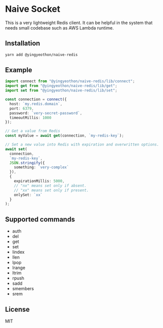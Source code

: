 # Naive Socket

This is a very lightweight Redis client. It can be helpful in the system that needs small codebase such as AWS Lambda runtime.

## Installation

```bash
yarn add @yingyeothon/naive-redis
```

## Example

```typescript
import connect from "@yingyeothon/naive-redis/lib/connect";
import get from "@yingyeothon/naive-redis/lib/get";
import set from "@yingyeothon/naive-redis/lib/set";

const connection = connect({
  host: `my.redis.domain`,
  port: 6379,
  password: `very-secret-password`,
  timeoutMillis: 1000
});

// Get a value from Redis
const myValue = await get(connection, `my-redis-key`);

// Set a new value into Redis with expiration and overwritten options.
await set(
  connection,
  `my-redis-key`,
  JSON.stringify({
    something: `very-complex`
  }),
  {
    expirationMillis: 5000,
    // "nx" means set only if absent.
    // "xx" means set only if present.
    onlySet: `xx`
  }
);
```

## Supported commands

- auth
- del
- get
- set
- lindex
- llen
- lpop
- lrange
- ltrim
- rpush
- sadd
- smembers
- srem

## License

MIT
